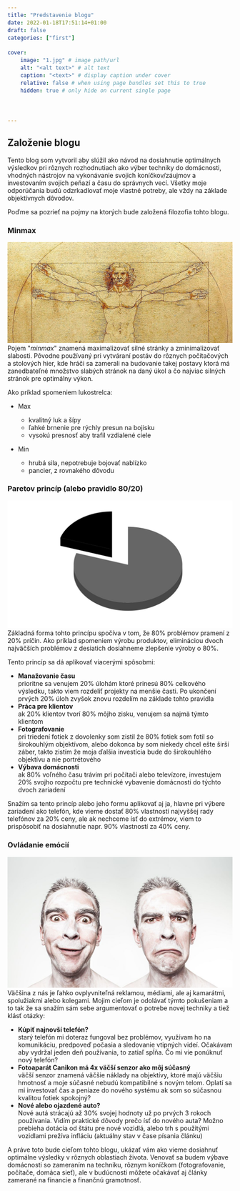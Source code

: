 ```yaml
---
title: "Predstavenie blogu"
date: 2022-01-18T17:51:14+01:00
draft: false
categories: ["first"]

cover:
    image: "1.jpg" # image path/url
    alt: "<alt text>" # alt text
    caption: "<text>" # display caption under cover
    relative: false # when using page bundles set this to true
    hidden: true # only hide on current single page


    
---
```

## Založenie blogu

Tento blog som vytvoril aby slúžil ako návod na dosiahnutie optimálnych výsledkov pri rôznych rozhodnutiach ako výber techniky do domácnosti, vhodných nástrojov na vykonávanie svojich koníčkov/záujmov a investovaním svojich peňazí a času do správnych vecí. Všetky moje odporúčania budú odzrkadlovať moje vlastné potreby, ale vždy na základe objektívnych dôvodov.  

Poďme sa pozrieť na pojmy na ktorých bude založená filozofia tohto blogu.

### Minmax
![vitruviánsky muž](vitruvian-man.jpg)
Pojem "_minmax_" znamená maximalizovať silné stránky a zminimalizovať slabosti. Pôvodne používaný pri vytváraní postáv do rôznych počítačových a stolových hier, kde hráči sa zamerali na budovanie takej postavy ktorá má zanedbateľné množstvo slabých stránok na daný úkol a čo najviac silných stránok pre optimálny výkon.  

Ako príklad spomeniem lukostrelca:  

* Max
  * kvalitný luk a šípy
  * ľahké brnenie pre rýchly presun na bojisku
  * vysokú presnosť aby trafil vzdialené ciele  


* Min
  * hrubá sila, nepotrebuje bojovať nablízko
  * pancier, z rovnakého dôvodu


### Paretov princíp (alebo pravidlo 80/20)
![pareto pohár 80/20](pareto.jpg)
Základná forma tohto princípu spočíva v tom, že 80% problémov pramení z 20% príčin. Ako príklad spomeniem výrobu produktov, elimináciou dvoch najväčších problémov z desiatich dosiahneme zlepšenie výroby o 80%.  

Tento princíp sa dá aplikovať viacerými spôsobmi:
* **Manažovanie času**  
  prioritne sa venujem 20% úlohám ktoré prinesú 80% celkového výsledku, takto viem rozdeliť projekty na menšie časti. Po ukončení prvých 20% úloh zvyšok znovu rozdelím na základe tohto pravidla
* **Práca pre klientov**  
  ak 20% klientov tvorí 80% môjho zisku, venujem sa najmä týmto klientom
* **Fotografovanie**  
  pri triedení fotiek z dovolenky som zistil že 80% fotiek som fotil so širokouhlým objektívom, alebo dokonca by som niekedy chcel ešte širší záber, takto zistím že moja ďalšia investícia bude do širokouhlého objektívu a nie portrétového
* **Výbava domácnosti**  
  ak 80% voľného času trávim pri počítači alebo televízore, investujem 20% svojho rozpočtu pre technické vybavenie domácnosti do týchto dvoch zariadení
   

Snažím sa tento princíp alebo jeho formu aplikovať aj ja, hlavne pri výbere zariadení ako telefón, kde vieme dostať 80% vlastností najvyššej rady telefónov za 20% ceny, ale ak nechceme ísť do extrémov, viem to prispôsobiť na dosiahnutie napr. 90% vlastností za 40% ceny.

### Ovládanie emócií
![emócie-človeka](emotions.jpg)
Väčšina z nás je ľahko ovplyvniteľná reklamou, médiami, ale aj kamarátmi, spolužiakmi alebo kolegami. Mojim cieľom je odolávať týmto pokušeniam a to tak že sa snažím sám sebe argumentovať o potrebe novej techniky a tiež klásť otázky:
* **Kúpiť najnovší telefón?**  
  starý telefón mi doteraz fungoval bez problémov, využívam ho na komunikáciu, predpoveď počasia a sledovanie vtipných videí. Očakávam aby vydržal jeden deň používania, to zatiaľ spĺňa. Čo mi vie ponúknuť nový telefón?
* **Fotoaparát Canikon má 4x väčší senzor ako môj súčasný**  
  väčší senzor znamená väčšie náklady na objektívy, ktoré majú väčšiu hmotnosť a moje súčasné nebudú kompatibilné s novým telom. Oplatí sa mi investovať čas a peniaze do nového systému ak som so súčasnou kvalitou fotiek spokojný?
* **Nové alebo ojazdené auto?**  
  Nové autá strácajú až 30% svojej hodnoty už po prvých 3 rokoch používania. Vidím praktické dôvody prečo ísť do nového auta? Možno prebieha dotácia od štátu pre nové vozidlá, alebo trh s použitými vozidlami prežíva infláciu (aktuálny stav v čase písania článku)



A práve toto bude cieľom tohto blogu, ukázať vám ako vieme dosiahnuť optimálne výsledky v rôznych oblastiach života. Venovať sa budem výbave domácnosti so zameraním na techniku, rôznym koníčkom (fotografovanie, počítače, domáca sieť), ale v budúcnosti môžete očakávať aj články zamerané na financie a finančnú gramotnosť.







